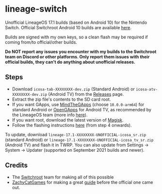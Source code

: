 # lineage-switch
Unofficial LineageOS 17.1 builds (based on Android 10) for the Nintendo Switch. Official Switchroot Android 10 builds are available [here](https://wiki.switchroot.org/en/Android/Setup-10).

Builds are signed with my own keys, so a clean flash may be required if coming from/to official/other builds.

**Do NOT report any issues you encounter with my builds to the Switchroot team on Discord or other platforms. Only report them issues with their official builds, they can't do anything about unofficial releases.**

## Steps
- Download `icosa-tab-XXXXXXXX-dev.zip` (Standard Android) or `icosa-atv-XXXXXXXX-dev.zip` (Android TV) from the [Releases](https://github.com/LeddaZ/lineage-switch/releases/latest) page.
- Extract the zip file's contents to the SD card root.
- If you want GApps, use [MindTheGApps](https://androidfilehost.com/?w=files&flid=322935) (choose `10.0.0-arm64`) for standard Android or [OpenGApps](https://opengapps.org/?arch=arm64&api=10.0&variant=tvmini) for Android TV, as recommended by the LineageOS team (more info [here](https://wiki.lineageos.org/gapps)).
- If you want root, download the latest version of [Magisk](https://github.com/topjohnwu/Magisk/releases/latest).
- Follow the flashing instructions [here](https://wiki.switchroot.org/en/Android/Setup-10#steps) (from step 4 onwards).

To update, download `lineage-17.1-XXXXXXXX-UNOFFICIAL-icosa_sr.zip` (standard Android) or `lineage-17.1-XXXXXXXX-UNOFFICIAL-icosa_tv_sr.zip` (Android TV) and flash it in TWRP. You can also update from Settings -> System -> Updater (supported on September 2021 builds and newer).

## Credits
- The [Switchroot](https://gitlab.com/switchroot) team for making all of this possible
- [ZachyCatGames](https://gitlab.com/ZachyCatGames) for making a great [guide](https://gitlab.com/ZachyCatGames/q-tips-guide) before the official one came out.
